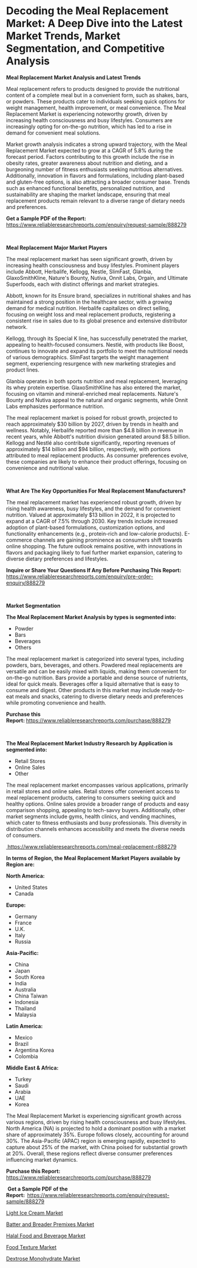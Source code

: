 <p><h1>Decoding the Meal Replacement Market: A Deep Dive into the Latest Market Trends, Market Segmentation, and Competitive Analysis</h1></p><p><strong>Meal Replacement Market Analysis and Latest Trends</strong></p>
<p><p>Meal replacement refers to products designed to provide the nutritional content of a complete meal but in a convenient form, such as shakes, bars, or powders. These products cater to individuals seeking quick options for weight management, health improvement, or meal convenience. The Meal Replacement Market is experiencing noteworthy growth, driven by increasing health consciousness and busy lifestyles. Consumers are increasingly opting for on-the-go nutrition, which has led to a rise in demand for convenient meal solutions.</p><p>Market growth analysis indicates a strong upward trajectory, with the Meal Replacement Market expected to grow at a CAGR of 5.8% during the forecast period. Factors contributing to this growth include the rise in obesity rates, greater awareness about nutrition and dieting, and a burgeoning number of fitness enthusiasts seeking nutritious alternatives. Additionally, innovation in flavors and formulations, including plant-based and gluten-free options, is also attracting a broader consumer base. Trends such as enhanced functional benefits, personalized nutrition, and sustainability are shaping the market landscape, ensuring that meal replacement products remain relevant to a diverse range of dietary needs and preferences.</p></p>
<p><strong>Get a Sample PDF of the Report:&nbsp;</strong> <a href="https://www.reliableresearchreports.com/enquiry/request-sample/888279?utm_campaign=13&utm_medium=2&utm_source=Github&utm_content=ia&utm_term=07042025&utm_id=meal-replacement">https://www.reliableresearchreports.com/enquiry/request-sample/888279</a></p>
<p>&nbsp;</p>
<p><strong>Meal Replacement Major Market Players</strong></p>
<p><p>The meal replacement market has seen significant growth, driven by increasing health consciousness and busy lifestyles. Prominent players include Abbott, Herbalife, Kellogg, Nestle, SlimFast, Glanbia, GlaxoSmithKline, Nature's Bounty, Nutiva, Onnit Labs, Orgain, and Ultimate Superfoods, each with distinct offerings and market strategies.</p><p>Abbott, known for its Ensure brand, specializes in nutritional shakes and has maintained a strong position in the healthcare sector, with a growing demand for medical nutrition. Herbalife capitalizes on direct selling, focusing on weight loss and meal replacement products, registering a consistent rise in sales due to its global presence and extensive distributor network.</p><p>Kellogg, through its Special K line, has successfully penetrated the market, appealing to health-focused consumers. Nestlé, with products like Boost, continues to innovate and expand its portfolio to meet the nutritional needs of various demographics. SlimFast targets the weight management segment, experiencing resurgence with new marketing strategies and product lines.</p><p>Glanbia operates in both sports nutrition and meal replacement, leveraging its whey protein expertise. GlaxoSmithKline has also entered the market, focusing on vitamin and mineral-enriched meal replacements. Nature's Bounty and Nutiva appeal to the natural and organic segments, while Onnit Labs emphasizes performance nutrition.</p><p>The meal replacement market is poised for robust growth, projected to reach approximately $30 billion by 2027, driven by trends in health and wellness. Notably, Herbalife reported more than $4.8 billion in revenue in recent years, while Abbott's nutrition division generated around $8.5 billion. Kellogg and Nestlé also contribute significantly, reporting revenues of approximately $14 billion and $94 billion, respectively, with portions attributed to meal replacement products. As consumer preferences evolve, these companies are likely to enhance their product offerings, focusing on convenience and nutritional value.</p></p>
<p>&nbsp;</p>
<p><strong>What Are The Key Opportunities For Meal Replacement Manufacturers?</strong></p>
<p><p>The meal replacement market has experienced robust growth, driven by rising health awareness, busy lifestyles, and the demand for convenient nutrition. Valued at approximately $13 billion in 2022, it is projected to expand at a CAGR of 7.5% through 2030. Key trends include increased adoption of plant-based formulations, customization options, and functionality enhancements (e.g., protein-rich and low-calorie products). E-commerce channels are gaining prominence as consumers shift towards online shopping. The future outlook remains positive, with innovations in flavors and packaging likely to fuel further market expansion, catering to diverse dietary preferences and lifestyles.</p></p>
<p><strong>Inquire or Share Your Questions If Any Before Purchasing This Report:</strong> <a href="https://www.reliableresearchreports.com/enquiry/pre-order-enquiry/888279?utm_campaign=13&utm_medium=2&utm_source=Github&utm_content=ia&utm_term=07042025&utm_id=meal-replacement">https://www.reliableresearchreports.com/enquiry/pre-order-enquiry/888279</a></p>
<p>&nbsp;</p>
<p><strong>Market Segmentation</strong></p>
<p><strong>The Meal Replacement Market Analysis by types is segmented into:</strong></p>
<p><ul><li>Powder</li><li>Bars</li><li>Beverages</li><li>Others</li></ul></p>
<p><p>The meal replacement market is categorized into several types, including powders, bars, beverages, and others. Powdered meal replacements are versatile and can be easily mixed with liquids, making them convenient for on-the-go nutrition. Bars provide a portable and dense source of nutrients, ideal for quick meals. Beverages offer a liquid alternative that is easy to consume and digest. Other products in this market may include ready-to-eat meals and snacks, catering to diverse dietary needs and preferences while promoting convenience and health.</p></p>
<p><strong>Purchase this Report:&nbsp;</strong><a href="https://www.reliableresearchreports.com/purchase/888279?utm_campaign=13&utm_medium=2&utm_source=Github&utm_content=ia&utm_term=07042025&utm_id=meal-replacement">https://www.reliableresearchreports.com/purchase/888279</a></p>
<p>&nbsp;</p>
<p><strong>The Meal Replacement Market Industry Research by Application is segmented into:</strong></p>
<p><ul><li>Retail Stores</li><li>Online Sales</li><li>Other</li></ul></p>
<p><p>The meal replacement market encompasses various applications, primarily in retail stores and online sales. Retail stores offer convenient access to meal replacement products, catering to consumers seeking quick and healthy options. Online sales provide a broader range of products and easy comparison shopping, appealing to tech-savvy buyers. Additionally, other market segments include gyms, health clinics, and vending machines, which cater to fitness enthusiasts and busy professionals. This diversity in distribution channels enhances accessibility and meets the diverse needs of consumers.</p></p>
<p><a href="https://www.reliableresearchreports.com/meal-replacement-r888279?utm_campaign=13&utm_medium=2&utm_source=Github&utm_content=ia&utm_term=07042025&utm_id=meal-replacement">&nbsp;https://www.reliableresearchreports.com/meal-replacement-r888279</a></p>
<p><strong>In terms of Region, the Meal Replacement Market Players available by Region are:</strong></p>
<p>
    <p> <strong> North America: </strong>
        <ul>
            <li>United States</li>
            <li>Canada</li>
        </ul>
        </p> 
    <p> <strong> Europe: </strong>
        <ul>
            <li>Germany</li>
            <li>France</li>
            <li>U.K.</li>
            <li>Italy</li>
            <li>Russia</li>
        </ul>
        </p> 
    <p> <strong> Asia-Pacific: </strong>
        <ul>
            <li>China</li>
            <li>Japan</li>
            <li>South Korea</li>
            <li>India</li>
            <li>Australia</li>
            <li>China Taiwan</li>
            <li>Indonesia</li>
            <li>Thailand</li>
            <li>Malaysia</li>
        </ul>
        </p> 
    <p> <strong> Latin America: </strong>
        <ul>
            <li>Mexico</li>
            <li>Brazil</li>
            <li>Argentina Korea</li>
            <li>Colombia</li>
        </ul>
        </p> 
    <p> <strong> Middle East & Africa: </strong>
        <ul>
            <li>Turkey</li>
            <li>Saudi</li>
            <li>Arabia</li>
            <li>UAE</li>
            <li>Korea</li>
        </ul>
    </p>
    </p>
<p><p>The Meal Replacement Market is experiencing significant growth across various regions, driven by rising health consciousness and busy lifestyles. North America (NA) is projected to hold a dominant position with a market share of approximately 35%. Europe follows closely, accounting for around 30%. The Asia-Pacific (APAC) region is emerging rapidly, expected to capture about 25% of the market, with China poised for substantial growth at 20%. Overall, these regions reflect diverse consumer preferences influencing market dynamics.</p></p>
<p><strong>Purchase this Report: </strong><a href="https://www.reliableresearchreports.com/purchase/888279?utm_campaign=13&utm_medium=2&utm_source=Github&utm_content=ia&utm_term=07042025&utm_id=meal-replacement">https://www.reliableresearchreports.com/purchase/888279</a></p>
<p>&nbsp;<strong>Get a Sample PDF of the Report:&nbsp;&nbsp;</strong><a href="https://www.reliableresearchreports.com/enquiry/request-sample/888279?utm_campaign=13&utm_medium=2&utm_source=Github&utm_content=ia&utm_term=07042025&utm_id=meal-replacement">https://www.reliableresearchreports.com/enquiry/request-sample/888279</a></p>
<p><strong></strong></p>
<p><p><a href="https://github.com/roehrtizonov/Market-Research-Report-List-1/blob/main/light-ice-cream-market.md?utm_campaign=13&utm_medium=2&utm_source=Github&utm_content=ia&utm_term=07042025&utm_id=meal-replacement">Light Ice Cream Market</a></p><p><a href="https://github.com/welidaeisya/Market-Research-Report-List-1/blob/main/batter-and-breader-premixes-market.md?utm_campaign=13&utm_medium=2&utm_source=Github&utm_content=ia&utm_term=07042025&utm_id=meal-replacement">Batter and Breader Premixes Market</a></p><p><a href="https://github.com/zhininzacher/Market-Research-Report-List-1/blob/main/halal-food-and-beverage-market.md?utm_campaign=13&utm_medium=2&utm_source=Github&utm_content=ia&utm_term=07042025&utm_id=meal-replacement">Halal Food and Beverage Market</a></p><p><a href="https://github.com/sgroitrieu7f/Market-Research-Report-List-1/blob/main/food-texture-market.md?utm_campaign=13&utm_medium=2&utm_source=Github&utm_content=ia&utm_term=07042025&utm_id=meal-replacement">Food Texture Market</a></p><p><a href="https://github.com/donsonjupa/Market-Research-Report-List-1/blob/main/dextrose-monohydrate-market.md?utm_campaign=13&utm_medium=2&utm_source=Github&utm_content=ia&utm_term=07042025&utm_id=meal-replacement">Dextrose Monohydrate Market</a></p></p>